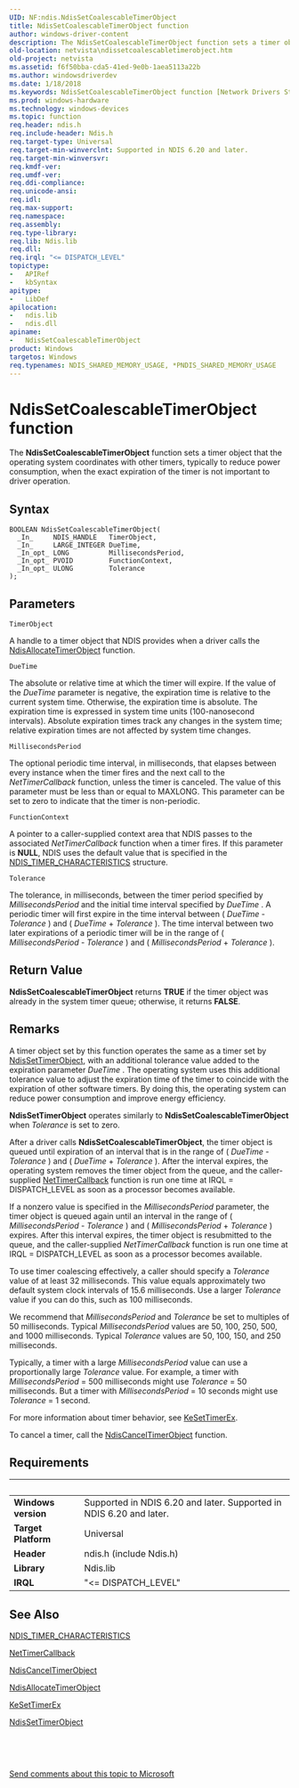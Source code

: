 ```yaml
---
UID: NF:ndis.NdisSetCoalescableTimerObject
title: NdisSetCoalescableTimerObject function
author: windows-driver-content
description: The NdisSetCoalescableTimerObject function sets a timer object that the operating system coordinates with other timers, typically to reduce power consumption, when the exact expiration of the timer is not important to driver operation.
old-location: netvista\ndissetcoalescabletimerobject.htm
old-project: netvista
ms.assetid: f6f50bba-cda5-41ed-9e0b-1aea5113a22b
ms.author: windowsdriverdev
ms.date: 1/18/2018
ms.keywords: NdisSetCoalescableTimerObject function [Network Drivers Starting with Windows Vista], ndis_timer_ref_1f787022-10cd-4ae1-97d9-f40bae70a844.xml, ndis/NdisSetCoalescableTimerObject, netvista.ndissetcoalescabletimerobject, NdisSetCoalescableTimerObject
ms.prod: windows-hardware
ms.technology: windows-devices
ms.topic: function
req.header: ndis.h
req.include-header: Ndis.h
req.target-type: Universal
req.target-min-winverclnt: Supported in NDIS 6.20 and later.
req.target-min-winversvr: 
req.kmdf-ver: 
req.umdf-ver: 
req.ddi-compliance: 
req.unicode-ansi: 
req.idl: 
req.max-support: 
req.namespace: 
req.assembly: 
req.type-library: 
req.lib: Ndis.lib
req.dll: 
req.irql: "<= DISPATCH_LEVEL"
topictype:
-	APIRef
-	kbSyntax
apitype:
-	LibDef
apilocation:
-	ndis.lib
-	ndis.dll
apiname:
-	NdisSetCoalescableTimerObject
product: Windows
targetos: Windows
req.typenames: NDIS_SHARED_MEMORY_USAGE, *PNDIS_SHARED_MEMORY_USAGE
---
```



# NdisSetCoalescableTimerObject function
The 
  <b>NdisSetCoalescableTimerObject</b> function sets a timer object that the operating system coordinates with
  other timers, typically to reduce power consumption, when the exact expiration of the timer is not
  important to driver operation.

## Syntax

````
BOOLEAN NdisSetCoalescableTimerObject(
  _In_     NDIS_HANDLE   TimerObject,
  _In_     LARGE_INTEGER DueTime,
  _In_opt_ LONG          MillisecondsPeriod,
  _In_opt_ PVOID         FunctionContext,
  _In_opt_ ULONG         Tolerance
);
````

## Parameters

`TimerObject`

A handle to a timer object that NDIS provides when a driver calls the 
     <a href="..\ndis\nf-ndis-ndisallocatetimerobject.md">
     NdisAllocateTimerObject</a> function.

`DueTime`

The absolute or relative time at which the timer will expire. If the value of the 
     <i>DueTime</i> parameter is negative, the expiration time is relative to the current system time.
     Otherwise, the expiration time is absolute. The expiration time is expressed in system time units
     (100-nanosecond intervals). Absolute expiration times track any changes in the system time; relative
     expiration times are not affected by system time changes.

`MillisecondsPeriod`

The optional periodic time interval, in milliseconds, that elapses between every instance when the
     timer fires and the next call to the 
     <i>NetTimerCallback</i> function, unless the timer is canceled. The value of this parameter must be less
     than or equal to MAXLONG. This parameter can be set to zero to indicate that the timer is
     non-periodic.

`FunctionContext`

A pointer to a caller-supplied context area that NDIS passes to the associated 
     <i>NetTimerCallback</i> function when a timer fires. If this parameter is <b>NULL</b>, NDIS uses the default
     value that is specified in the 
     <a href="..\ndis\ns-ndis-_ndis_timer_characteristics.md">
     NDIS_TIMER_CHARACTERISTICS</a> structure.

`Tolerance`

The tolerance, in milliseconds, between the timer period specified by 
     <i>MillisecondsPeriod</i> and the initial time interval specified by 
     <i>DueTime</i> . A periodic timer will first expire in the time interval between (
     <i>DueTime</i> - 
     <i>Tolerance</i> ) and (
     <i>DueTime</i> + 
     <i>Tolerance</i> ). The time interval between two later expirations of a periodic timer will be in the
     range of (
     <i>MillisecondsPeriod</i> - 
     <i>Tolerance</i> ) and (
     <i>MillisecondsPeriod</i> + 
     <i>Tolerance</i> ).


## Return Value

<b>NdisSetCoalescableTimerObject</b> returns <b>TRUE</b> if the timer object was already in the system timer
     queue; otherwise, it returns <b>FALSE</b>.

## Remarks

A timer object set by this function operates the same as a timer set by 
    <a href="..\ndis\nf-ndis-ndissettimerobject.md">NdisSetTimerObject</a>, with an additional
    tolerance value added to the expiration parameter 
    <i>DueTime</i> . The operating system uses this additional tolerance value to adjust the expiration time
    of the timer to coincide with the expiration of other software timers. By doing this, the operating
    system can reduce power consumption and improve energy efficiency.

<b>NdisSetTimerObject</b> operates similarly to 
    <b>NdisSetCoalescableTimerObject</b> when 
    <i>Tolerance</i> is set to zero.

After a driver calls 
    <b>NdisSetCoalescableTimerObject</b>, the timer object is queued until expiration of an interval that is
    in the range of (
    <i>DueTime</i> - 
    <i>Tolerance</i> ) and (
    <i>DueTime</i> + 
    <i>Tolerance</i> ). After the interval expires, the operating system removes the timer object from the
    queue, and the caller-supplied 
    <a href="..\ndis\nc-ndis-ndis_timer_function.md">NetTimerCallback</a> function is run one
    time at IRQL = DISPATCH_LEVEL as soon as a processor becomes available.

If a nonzero value is specified in the 
    <i>MillisecondsPeriod</i> parameter, the timer object is queued again until an interval in the range of (
    <i>MillisecondsPeriod</i> - 
    <i>Tolerance</i> ) and (
    <i>MillisecondsPeriod</i> + 
    <i>Tolerance</i> ) expires. After this interval expires, the timer object is resubmitted to the queue, and
    the caller-supplied 
    <i>NetTimerCallback</i> function is run one time at IRQL = DISPATCH_LEVEL as soon as a processor becomes
    available.

To use timer coalescing effectively, a caller should specify a 
    <i>Tolerance</i> value of at least 32 milliseconds. This value equals approximately two default system
    clock intervals of 15.6 milliseconds. Use a larger 
    <i>Tolerance</i> value if you can do this, such as 100 milliseconds.

We recommend that 
    <i>MillisecondsPeriod</i> and 
    <i>Tolerance</i> be set to multiples of 50 milliseconds. Typical 
    <i>MillisecondsPeriod</i> values are 50, 100, 250, 500, and 1000 milliseconds. Typical 
    <i>Tolerance</i> values are 50, 100, 150, and 250 milliseconds.

Typically, a timer with a large 
    <i>MillisecondsPeriod</i> value can use a proportionally large 
    <i>Tolerance</i> value. For example, a timer with 
    <i>MillisecondsPeriod</i> = 500 milliseconds might use 
    <i>Tolerance</i> = 50 milliseconds. But a timer with 
    <i>MillisecondsPeriod</i> = 10 seconds might use 
    <i>Tolerance</i> = 1 second.

For more information about timer behavior, see 
    <a href="..\wdm\nf-wdm-kesettimerex.md">KeSetTimerEx</a>.

To cancel a timer, call the 
    <a href="..\ndis\nf-ndis-ndiscanceltimerobject.md">NdisCancelTimerObject</a> function.

## Requirements
| &nbsp; | &nbsp; |
| ---- |:---- |
| **Windows version** | Supported in NDIS 6.20 and later. Supported in NDIS 6.20 and later. |
| **Target Platform** | Universal |
| **Header** | ndis.h (include Ndis.h) |
| **Library** | Ndis.lib |
| **IRQL** | "<= DISPATCH_LEVEL" |

## See Also

<a href="..\ndis\ns-ndis-_ndis_timer_characteristics.md">NDIS_TIMER_CHARACTERISTICS</a>

<a href="..\ndis\nc-ndis-ndis_timer_function.md">NetTimerCallback</a>

<a href="..\ndis\nf-ndis-ndiscanceltimerobject.md">NdisCancelTimerObject</a>

<a href="..\ndis\nf-ndis-ndisallocatetimerobject.md">NdisAllocateTimerObject</a>

<a href="..\wdm\nf-wdm-kesettimerex.md">KeSetTimerEx</a>

<a href="..\ndis\nf-ndis-ndissettimerobject.md">NdisSetTimerObject</a>

 

 

<a href="mailto:wsddocfb@microsoft.com?subject=Documentation%20feedback [netvista\netvista]:%20NdisSetCoalescableTimerObject function%20 RELEASE:%20(1/18/2018)&amp;body=%0A%0APRIVACY STATEMENT%0A%0AWe use your feedback to improve the documentation. We don't use your email address for any other purpose, and we'll remove your email address from our system after the issue that you're reporting is fixed. While we're working to fix this issue, we might send you an email message to ask for more info. Later, we might also send you an email message to let you know that we've addressed your feedback.%0A%0AFor more info about Microsoft's privacy policy, see http://privacy.microsoft.com/en-us/default.aspx." title="Send comments about this topic to Microsoft">Send comments about this topic to Microsoft</a>